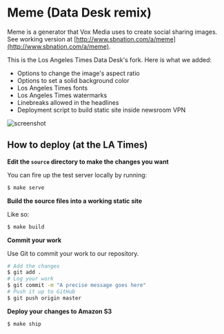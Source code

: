 # Meme (Data Desk remix)

Meme is a generator that Vox Media uses to create social sharing images. See working version at [http://www.sbnation.com/a/meme](http://www.sbnation.com/a/meme).

This is the Los Angeles Times Data Desk's fork. Here is what we added:

- Options to change the image's aspect ratio
- Options to set a solid background color
- Los Angeles Times fonts
- Los Angeles Times watermarks
- Linebreaks allowed in the headlines
- Deployment script to build static site inside newsroom VPN

![screenshot](readme.png)

How to deploy (at the LA Times)
-------------------------------

**Edit the ``source`` directory to make the changes you want**

You can fire up the test server locally by running:

```bash
$ make serve
```

**Build the source files into a working static site**

Like so:

```bash
$ make build
```

**Commit your work**

Use Git to commit your work to our repository.

```bash
# Add the changes
$ git add .
# Log your work
$ git commit -m "A precise message goes here"
# Push it up to GitHub
$ git push origin master
```

**Deploy your changes to Amazon S3**

```bash
$ make ship
```
